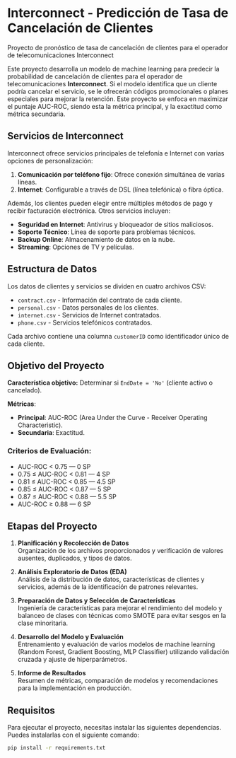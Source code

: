 # Interconnect - Predicción de Tasa de Cancelación de Clientes
Proyecto de pronóstico de tasa de cancelación de clientes para el operador de telecomunicaciones Interconnect

Este proyecto desarrolla un modelo de machine learning para predecir la probabilidad de cancelación de clientes para el operador de telecomunicaciones **Interconnect**. Si el modelo identifica que un cliente podría cancelar el servicio, se le ofrecerán códigos promocionales o planes especiales para mejorar la retención. Este proyecto se enfoca en maximizar el puntaje AUC-ROC, siendo esta la métrica principal, y la exactitud como métrica secundaria.

## Servicios de Interconnect

Interconnect ofrece servicios principales de telefonía e Internet con varias opciones de personalización:
1. **Comunicación por teléfono fijo**: Ofrece conexión simultánea de varias líneas.
2. **Internet**: Configurable a través de DSL (línea telefónica) o fibra óptica.

Además, los clientes pueden elegir entre múltiples métodos de pago y recibir facturación electrónica. Otros servicios incluyen:
- **Seguridad en Internet**: Antivirus y bloqueador de sitios maliciosos.
- **Soporte Técnico**: Línea de soporte para problemas técnicos.
- **Backup Online**: Almacenamiento de datos en la nube.
- **Streaming**: Opciones de TV y películas.

## Estructura de Datos

Los datos de clientes y servicios se dividen en cuatro archivos CSV:
- `contract.csv` - Información del contrato de cada cliente.
- `personal.csv` - Datos personales de los clientes.
- `internet.csv` - Servicios de Internet contratados.
- `phone.csv` - Servicios telefónicos contratados.

Cada archivo contiene una columna `customerID` como identificador único de cada cliente.

## Objetivo del Proyecto

**Característica objetivo:** Determinar si `EndDate = 'No'` (cliente activo o cancelado).

**Métricas**:
- **Principal**: AUC-ROC (Area Under the Curve - Receiver Operating Characteristic).
- **Secundaria**: Exactitud.

### Criterios de Evaluación:
- AUC-ROC < 0.75 — 0 SP
- 0.75 ≤ AUC-ROC < 0.81 — 4 SP
- 0.81 ≤ AUC-ROC < 0.85 — 4.5 SP
- 0.85 ≤ AUC-ROC < 0.87 — 5 SP
- 0.87 ≤ AUC-ROC < 0.88 — 5.5 SP
- AUC-ROC ≥ 0.88 — 6 SP

## Etapas del Proyecto

1. **Planificación y Recolección de Datos**  
   Organización de los archivos proporcionados y verificación de valores ausentes, duplicados, y tipos de datos.

2. **Análisis Exploratorio de Datos (EDA)**  
   Análisis de la distribución de datos, características de clientes y servicios, además de la identificación de patrones relevantes.

3. **Preparación de Datos y Selección de Características**  
   Ingeniería de características para mejorar el rendimiento del modelo y balanceo de clases con técnicas como SMOTE para evitar sesgos en la clase minoritaria.

4. **Desarrollo del Modelo y Evaluación**  
   Entrenamiento y evaluación de varios modelos de machine learning (Random Forest, Gradient Boosting, MLP Classifier) utilizando validación cruzada y ajuste de hiperparámetros. 

5. **Informe de Resultados**  
   Resumen de métricas, comparación de modelos y recomendaciones para la implementación en producción.

## Requisitos

Para ejecutar el proyecto, necesitas instalar las siguientes dependencias. Puedes instalarlas con el siguiente comando:

```bash
pip install -r requirements.txt

